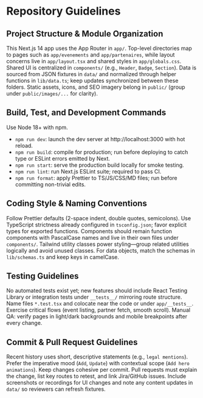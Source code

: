 # Repository Guidelines

## Project Structure & Module Organization
This Next.js 14 app uses the App Router in `app/`. Top-level directories map to pages such as `app/evenements` and `app/partenaires`, while layout concerns live in `app/layout.tsx` and shared styles in `app/globals.css`. Shared UI is centralized in `components/` (e.g., `Header`, `Badge`, `Section`). Data is sourced from JSON fixtures in `data/` and normalized through helper functions in `lib/data.ts`; keep updates synchronized between these folders. Static assets, icons, and SEO imagery belong in `public/` (group under `public/images/...` for clarity).

## Build, Test, and Development Commands
Use Node 18+ with npm.
- `npm run dev`: launch the dev server at http://localhost:3000 with hot reload.
- `npm run build`: compile for production; run before deploying to catch type or ESLint errors emitted by Next.
- `npm run start`: serve the production build locally for smoke testing.
- `npm run lint`: run Next.js ESLint suite; required to pass CI.
- `npm run format`: apply Prettier to TS/JS/CSS/MD files; run before committing non-trivial edits.

## Coding Style & Naming Conventions
Follow Prettier defaults (2-space indent, double quotes, semicolons). Use TypeScript strictness already configured in `tsconfig.json`; favor explicit types for exported functions. Components should remain function components with PascalCase names and live in their own files under `components/`. Tailwind utility classes power styling—group related utilities logically and avoid unused classes. For data objects, match the schemas in `lib/schemas.ts` and keep keys in camelCase.

## Testing Guidelines
No automated tests exist yet; new features should include React Testing Library or integration tests under `__tests__/` mirroring route structure. Name files `*.test.tsx` and colocate near the code or under `app/__tests__`. Exercise critical flows (event listing, partner fetch, smooth scroll). Manual QA: verify pages in light/dark backgrounds and mobile breakpoints after every change.

## Commit & Pull Request Guidelines
Recent history uses short, descriptive statements (e.g., `legal mentions`). Prefer the imperative mood (`Add`, `Update`) with contextual scope (`Add hero animations`). Keep changes cohesive per commit. Pull requests must explain the change, list key routes to retest, and link Jira/GitHub issues. Include screenshots or recordings for UI changes and note any content updates in `data/` so reviewers can refresh fixtures.
